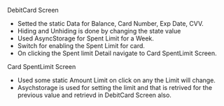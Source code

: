 DebitCard Screen

- Setted the static Data for Balance, Card Number, Exp Date, CVV.
- Hiding and Unhiding is done by changing the state value
- Used AsyncStorage for Spent Limit for a Week.
- Switch for enabling the Spent Limit for card.
- On clicking the Spent limit Detail navigate to Card SpentLimit Screen.

Card SpentLimit Screen

- Used some static Amount Limit on click on any the Limit will change.
- Asychstorage is used for setting the limit and that is retrived for the
  previous value and retrievd in DebitCard Screen also.
